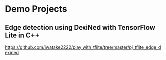 # Demo Projects

## Edge detection using DexiNed with TensorFlow Lite in C++
https://github.com/iwatake2222/play_with_tflite/tree/master/pj_tflite_edge_dexined
